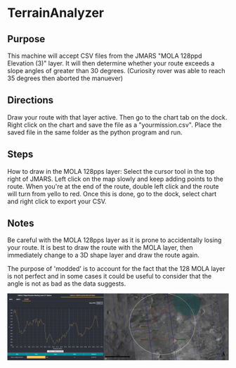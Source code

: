 # TerrainAnalyzer

## Purpose
This machine will accept CSV files from the JMARS "MOLA 128ppd Elevation (3)" layer. It will then determine whether your route exceeds a slope angles of greater than 30 degrees. (Curiosity rover was able to reach 35 degrees then aborted the manuever) 

## Directions
Draw your route with that layer active. Then go to the chart tab on the dock. Right click on the chart and save the file as a "yourmission.csv". Place the saved file in the same folder as the python program and run.

## Steps
How to draw in the MOLA 128pps layer:
Select the cursor tool in the top right of JMARS.
Left click on the map slowly and keep adding points to the route.
When you're at the end of the route, double left click and the route will turn from yello to red. 
Once this is done, go to the dock, select chart and right click to export your CSV.

## Notes
Be careful with the MOLA 128pps layer as it is prone to accidentally losing your route. It is best to draw the route with the MOLA layer, then immediately change to a 3D shape layer and draw the route again. 

The purpose of 'modded' is to account for the fact that the 128 MOLA layer is not perfect and in some cases it could be useful to consider that the angle is not as bad as the data suggests. 


![Mission Area](https://github.com/rscinto/TerrainAnalyzer/blob/master/images/LZ3route.PNG)